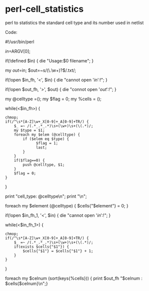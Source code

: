 # perl-cell_statistics
perl to statistics the standard cell type and its number used in netlist

Code:

#!/usr/bin/perl

$in=$ARGV[0];

if(!defined $in) {
    die "Usage:$0 filename";
} 

my $out=$in;
$out=~s/(\.\w+)?$/.txt/;

if(!open $in_fh, '<', $in) {
    die "cannot open '$in':$!";
}

if(!open $out_fh, '>', $out) {
    die "connot open '$out':$!";
}

my @celltype =();
my $flag = 0;
my %cells = ();

while(<$in_fh>) {

    chmop;    
    if(/^\s*[A-Z]\w+_X[0-9]+_A[0-9]+TR/) {
        $_ =~ /(.*_.*_.*)\s+(\w+)\s+(\(.*)/;
        my $type = $1;
        foreach my $elem (@celltype) {
            if ($elem eq $type) {
                  $flag = 1;
                  last;
            }
        }
        if($flag==0) {
            push @celltype, $1;
        }
        $flag = 0;
    }
}

print "cell_type: @celltype\n";
print "\n";

foreach my $element (@celltype) {
    $cells{"$element"} = 0;
}

if(!open $in_fh_1, '<', $in) {
    die "cannot open '$in':$!";
}

while(<$in_fh_1>) {

    chmop;
    if(/^\s*[A-Z]\w+_X[0-9]+_A[0-9]+TR/) {
        $_ =~ /(.*_.*_.*)\s+(\w+)\s+(\(.*)/;
        if(exists $cells{"$1"}) {
            $cells{"$1"} = $cells{"$1"} + 1;   
        }
    }
}

foreach my $celnum (sort(keys{%cells})) {
    print $out_fh "$celnum : $cells{$celnum}\n";}
